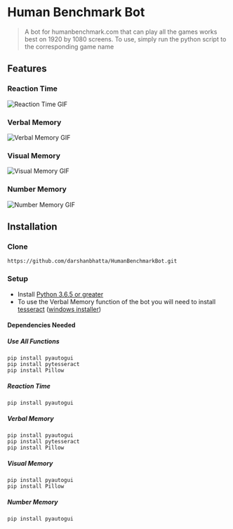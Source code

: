 # Human Benchmark Bot

> A bot for humanbenchmark.com that can play all the games works best on 1920 by 1080 screens. To use, simply run the python script to the corresponding game name

## Features

### Reaction Time
![Reaction Time GIF](https://raw.githubusercontent.com/darshanbhatta/HumanBenchmarkBot/master/reaction.gif)
### Verbal Memory
![Verbal Memory GIF](https://raw.githubusercontent.com/darshanbhatta/HumanBenchmarkBot/master/verbal.gif)
### Visual Memory
![Visual Memory GIF](https://raw.githubusercontent.com/darshanbhatta/HumanBenchmarkBot/master/visual.gif)
### Number Memory
![Number Memory GIF](https://raw.githubusercontent.com/darshanbhatta/HumanBenchmarkBot/master/number.gif)


## Installation

### Clone

```
https://github.com/darshanbhatta/HumanBenchmarkBot.git
```

### Setup

- Install [Python 3.6.5 or greater](https://www.python.org/downloads/)
- To use the Verbal Memory function of the bot you will need to install [tesseract](https://github.com/tesseract-ocr/tesseract/wiki) ([windows installer](https://digi.bib.uni-mannheim.de/tesseract/tesseract-ocr-setup-3.05.02-20180621.exe))

#### Dependencies Needed
##### Use All Functions

```
pip install pyautogui
pip install pytesseract
pip install Pillow
```
##### Reaction Time
```
pip install pyautogui
```
##### Verbal Memory
```
pip install pyautogui
pip install pytesseract
pip install Pillow
```
##### Visual Memory
```
pip install pyautogui
pip install Pillow
```
##### Number Memory
```
pip install pyautogui
```
